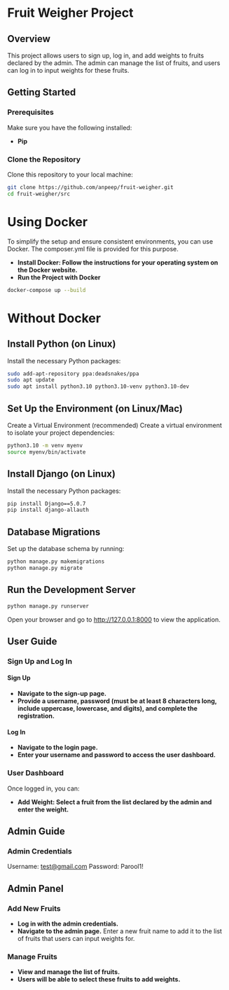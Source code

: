 # Fruit Weigher Project

## Overview

This project allows users to sign up, log in, and add weights to fruits declared by the admin. The admin can manage the list of fruits, and users can log in to input weights for these fruits.

## Getting Started

### Prerequisites

Make sure you have the following installed:

- **Pip**

### Clone the Repository

Clone this repository to your local machine:
```bash
git clone https://github.com/anpeep/fruit-weigher.git
cd fruit-weigher/src
```
# Using Docker

To simplify the setup and ensure consistent environments, you can use Docker. The composer.yml file is provided for this purpose.
- **Install Docker: Follow the instructions for your operating system on the Docker website.**
- **Run the Project with Docker**
```bash
docker-compose up --build
```
# Without Docker
## Install Python (on Linux)
Install the necessary Python packages:
```bash
sudo add-apt-repository ppa:deadsnakes/ppa
sudo apt update
sudo apt install python3.10 python3.10-venv python3.10-dev
```
## Set Up the Environment (on Linux/Mac)

Create a Virtual Environment (recommended)
Create a virtual environment to isolate your project dependencies:
```bash
python3.10 -m venv myenv
source myenv/bin/activate
```
## Install Django (on Linux)
Install the necessary Python packages:
```bash
pip install Django==5.0.7
pip install django-allauth
```
## Database Migrations

Set up the database schema by running:
```bash
python manage.py makemigrations
python manage.py migrate
```
## Run the Development Server
```bash
python manage.py runserver
```
Open your browser and go to http://127.0.0.1:8000 to view the application.

## User Guide

### Sign Up and Log In
#### Sign Up

- **Navigate to the sign-up page.**
- **Provide a username, password (must be at least 8 characters long, include uppercase, lowercase, and digits), and complete the registration.**
#### Log In

- **Navigate to the login page.**
- **Enter your username and password to access the user dashboard.**

### User Dashboard
Once logged in, you can:

- **Add Weight: Select a fruit from the list declared by the admin and enter the weight.**

## Admin Guide

### Admin Credentials
Username: test@gmail.com
Password: Parool1!

## Admin Panel
### Add New Fruits

- **Log in with the admin credentials.**
- **Navigate to the admin page.**
Enter a new fruit name to add it to the list of fruits that users can input weights for.
### Manage Fruits

- **View and manage the list of fruits.**
- **Users will be able to select these fruits to add weights.**

